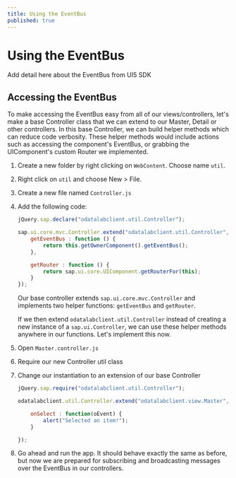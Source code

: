 ```yaml
---
title: Using the EventBus
published: true
---
```


# Using the EventBus

Add detail here about the EventBus from UI5 SDK

## Accessing the EventBus

To make accessing the EventBus easy from all of our views/controllers, let's make a base Controller class that we can extend to our Master, Detail or other controllers. In this base Controller, we can build helper methods which can reduce code verbosity. These helper methods would include actions such as accessing the component's EventBus, or grabbing the UIComponent's custom Router we implemented.

1. Create a new folder by right clicking on `WebContent`. Choose name `util`.
1. Right click on `util` and choose New > File.
1. Create a new file named `Controller.js`
1. Add the following code:

    ```js
    jQuery.sap.declare("odatalabclient.util.Controller");

    sap.ui.core.mvc.Controller.extend("odatalabclient.util.Controller", {
        getEventBus : function () {
            return this.getOwnerComponent().getEventBus();
        },

        getRouter : function () {
            return sap.ui.core.UIComponent.getRouterFor(this);
        }
    });
    ```

    Our base controller extends `sap.ui.core.mvc.Controller` and implements two helper functions: `getEventBus` and `getRouter`.

    If we then extend `odatalabclient.util.Controller` instead of creating a new instance of a `sap.ui.Controller`, we can use these helper methods anywhere in our functions. Let's implement this now.

1. Open `Master.controller.js`
1. Require our new Controller util class
1. Change our instantiation to an extension of our base Controller

    ```js
    jQuery.sap.require("odatalabclient.util.Controller");

    odatalabclient.util.Controller.extend("odatalabclient.view.Master", {

        onSelect : function(oEvent) {
            alert("Selected an item!");
        }

    });
    ```

1. Go ahead and run the app. It should behave exactly the same as before, but now we are prepared for subscribing and broadcasting messages over the EventBus in our controllers.
